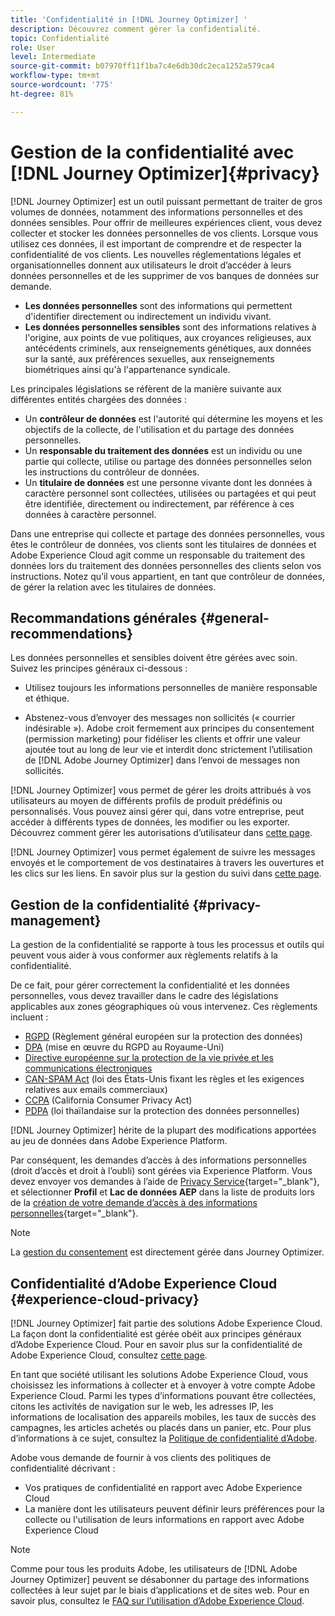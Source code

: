 ```yaml
---
title: 'Confidentialité in [!DNL Journey Optimizer] '
description: Découvrez comment gérer la confidentialité.
topic: Confidentialité
role: User
level: Intermediate
source-git-commit: b07970ff11f1ba7c4e6db30dc2eca1252a579ca4
workflow-type: tm+mt
source-wordcount: '775'
ht-degree: 81%

---
```



# Gestion de la confidentialité avec [!DNL Journey Optimizer]{#privacy}

[!DNL Journey Optimizer] est un outil puissant permettant de traiter de gros volumes de données, notamment des informations personnelles et des données sensibles. Pour offrir de meilleures expériences client, vous devez collecter et stocker les données personnelles de vos clients. Lorsque vous utilisez ces données, il est important de comprendre et de respecter la confidentialité de vos clients. Les nouvelles réglementations légales et organisationnelles donnent aux utilisateurs le droit d’accéder à leurs données personnelles et de les supprimer de vos banques de données sur demande.

* **Les données personnelles** sont des informations qui permettent d&#39;identifier directement ou indirectement un individu vivant.
* **Les données personnelles sensibles** sont des informations relatives à l&#39;origine, aux points de vue politiques, aux croyances religieuses, aux antécédents criminels, aux renseignements génétiques, aux données sur la santé, aux préférences sexuelles, aux renseignements biométriques ainsi qu&#39;à l&#39;appartenance syndicale.

Les principales législations se réfèrent de la manière suivante aux différentes entités chargées des données :

* Un **contrôleur de données** est l&#39;autorité qui détermine les moyens et les objectifs de la collecte, de l&#39;utilisation et du partage des données personnelles.
* Un **responsable du traitement des données** est un individu ou une partie qui collecte, utilise ou partage des données personnelles selon les instructions du contrôleur de données.
* Un **titulaire de données** est une personne vivante dont les données à caractère personnel sont collectées, utilisées ou partagées et qui peut être identifiée, directement ou indirectement, par référence à ces données à caractère personnel.

Dans une entreprise qui collecte et partage des données personnelles, vous êtes le contrôleur de données, vos clients sont les titulaires de données et Adobe Experience Cloud agit comme un responsable du traitement des données lors du traitement des données personnelles des clients selon vos instructions. Notez qu’il vous appartient, en tant que contrôleur de données, de gérer la relation avec les titulaires de données.

## Recommandations générales {#general-recommendations}

Les données personnelles et sensibles doivent être gérées avec soin. Suivez les principes généraux ci-dessous :

* Utilisez toujours les informations personnelles de manière responsable et éthique.

* Abstenez-vous d’envoyer des messages non sollicités (« courrier indésirable »). Adobe croit fermement aux principes du consentement (permission marketing) pour fidéliser les clients et offrir une valeur ajoutée tout au long de leur vie et interdit donc strictement l’utilisation de [!DNL Adobe Journey Optimizer] dans l’envoi de messages non sollicités.

[!DNL Journey Optimizer] vous permet de gérer les droits attribués à vos utilisateurs au moyen de différents profils de produit prédéfinis ou personnalisés. Vous pouvez ainsi gérer qui, dans votre entreprise, peut accéder à différents types de données, les modifier ou les exporter. Découvrez comment gérer les autorisations d’utilisateur dans [cette page](administration/permissions.md).

[!DNL Journey Optimizer] vous permet également de suivre les messages envoyés et le comportement de vos destinataires à travers les ouvertures et les clics sur les liens. En savoir plus sur la gestion du suivi dans [cette page](message-tracking.md).

## Gestion de la confidentialité {#privacy-management}

La gestion de la confidentialité se rapporte à tous les processus et outils qui peuvent vous aider à vous conformer aux règlements relatifs à la confidentialité.

De ce fait, pour gérer correctement la confidentialité et les données personnelles, vous devez travailler dans le cadre des législations applicables aux zones géographiques où vous intervenez. Ces règlements incluent :

* [RGPD](https://ec.europa.eu/info/law/law-topic/data-protection/reform/what-does-general-data-protection-regulation-gdpr-govern_en) (Règlement général européen sur la protection des données)
* [DPA](https://www.gov.uk/data-protection) (mise en œuvre du RGPD au Royaume-Uni)
* [Directive européenne sur la protection de la vie privée et les communications électroniques](https://eur-lex.europa.eu/legal-content/EN/TXT/?uri=CELEX:02002L0058-20091219)
* [CAN-SPAM Act](https://www.ftc.gov/tips-advice/business-center/guidance/can-spam-act-compliance-guide-business) (loi des États-Unis fixant les règles et les exigences relatives aux emails commerciaux)
* [CCPA](https://leginfo.legislature.ca.gov/faces/codes_displayText.xhtml?lawCode=CIV&amp;division=3.&amp;title=1.81.5.&amp;part=4.&amp;chapter=&amp;article=) (California Consumer Privacy Act)
* [PDPA](https://secureprivacy.ai/thailand-pdpa-summary-what-businesses-need-to-know/) (loi thaïlandaise sur la protection des données personnelles)

[!DNL Journey Optimizer] hérite de la plupart des modifications apportées au jeu de données dans Adobe Experience Platform.

Par conséquent, les demandes d’accès à des informations personnelles (droit d’accès et droit à l’oubli) sont gérées via Experience Platform. Vous devez envoyer vos demandes à l’aide de [Privacy Service](https://experienceleague.adobe.com/docs/experience-platform/privacy/home.html?lang=fr){target=&quot;_blank&quot;}, et sélectionner **Profil** et **Lac de données AEP** dans la liste de produits lors de la [création de votre demande d’accès à des informations personnelles](https://experienceleague.adobe.com/docs/experience-platform/privacy/ui/user-guide.html?lang=fr#request-builder){target=&quot;_blank&quot;}. <!--https://experienceleague.adobe.com/docs/experience-platform/privacy/home.html?lang=en).-->

>[!NOTE]
>
>La [gestion du consentement](../../help/using/consent.md) est directement gérée dans Journey Optimizer.

## Confidentialité d’Adobe Experience Cloud {#experience-cloud-privacy}

[!DNL Journey Optimizer] fait partie des solutions Adobe Experience Cloud. La façon dont la confidentialité est gérée obéit aux principes généraux d’Adobe Experience Cloud. Pour en savoir plus sur la confidentialité de Adobe Experience Cloud, consultez [cette page](https://www.adobe.com/fr/privacy/experience-cloud.html).

En tant que société utilisant les solutions Adobe Experience Cloud, vous choisissez les informations à collecter et à envoyer à votre compte Adobe Experience Cloud. Parmi les types d’informations pouvant être collectées, citons les activités de navigation sur le web, les adresses IP, les informations de localisation des appareils mobiles, les taux de succès des campagnes, les articles achetés ou placés dans un panier, etc. Pour plus d’informations à ce sujet, consultez la [Politique de confidentialité d’Adobe](https://www.adobe.com/fr/privacy/policy.html).

Adobe vous demande de fournir à vos clients des politiques de confidentialité décrivant :

* Vos pratiques de confidentialité en rapport avec Adobe Experience Cloud
* La manière dont les utilisateurs peuvent définir leurs préférences pour la collecte ou l&#39;utilisation de leurs informations en rapport avec Adobe Experience Cloud

>[!NOTE]
>
>Comme pour tous les produits Adobe, les utilisateurs de [!DNL Adobe Journey Optimizer] peuvent se désabonner du partage des informations collectées à leur sujet par le biais d’applications et de sites web. Pour en savoir plus, consultez le [FAQ sur l’utilisation d’Adobe Experience Cloud](https://www.adobe.com/fr/privacy/experience-cloud-usage-info-faq.html).

<!--Because Journey Optimizer integrates with Adobe Experience Platform, where audiences are transferred from one system to another, you need to pay extra care to personal data protection.-->
